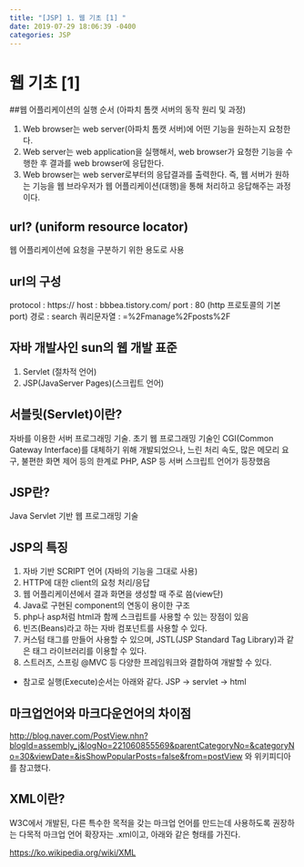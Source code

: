 ```yaml
---
title: "[JSP] 1. 웹 기초 [1] "
date: 2019-07-29 18:06:39 -0400
categories: JSP
---
```





# 웹 기초 [1]




##웹 어플리케이션의 실행 순서
(아파치 톰캣 서버의 동작 원리 및 과정)

1. Web browser는 web server(아파치 톰캣 서버)에 어떤 기능을 원하는지 요청한다.
2. Web server는 web application을 실행해서, web browser가 요청한 기능을 수행한 후 결과를 web browser에 응답한다.
3. Web browser는 web server로부터의 응답결과를 출력한다.
즉, 웹 서버가 원하는 기능을 웹 브라우저가 웹 어플리케이션(대행)을 통해 처리하고 응답해주는 과정이다.




## url? (uniform resource locator)
웹 어플리케이션에 요청을 구분하기 위한 용도로 사용



## url의 구성
protocol : https:// 
host : bbbea.tistory.com/ 
port : 80 (http 프로토콜의 기본 port) 
경로 : search 
쿼리문자열 : =%2Fmanage%2Fposts%2F




## 자바 개발사인 sun의 웹 개발 표준
1. Servlet (절차적 언어)
2. JSP(JavaServer Pages)(스크립트 언어)



## 서블릿(Servlet)이란?
자바를 이용한 서버 프로그래밍 기술. 초기 웹 프로그래밍 기술인 CGI(Common Gateway Interface)를 대체하기 위해 개발되었으나, 느린 처리 속도, 많은 메모리 요구, 불편한 화면 제어 등의 한계로 PHP, ASP 등 서버 스크립트 언어가 등장했음



## JSP란?
Java Servlet 기반 웹 프로그래밍 기술


## JSP의 특징
1. 자바 기반 SCRIPT 언어 (자바의 기능을 그대로 사용)
2. HTTP에 대한 client의 요청 처리/응답
3. 웹 어플리케이션에서 결과 화면을 생성할 때 주로 씀(view단)
4. Java로 구현된 component의 연동이 용이한 구조
5. php나 asp처럼 html과 함께 스크립트를 사용할 수 있는 장점이 있음
6. 빈즈(Beans)라고 하는 자바 컴포넌트를 사용할 수 있다.
7. 커스텀 태그를 만들어 사용할 수 있으며, JSTL(JSP Standard Tag Library)과 같은 태그 라이브러리를 이용할 수 있다.
8. 스트러츠, 스프링 @MVC 등 다양한 프레임워크와 결합하여 개발할 수 있다.
- 참고로 실행(Execute)순서는 아래와 같다.
JSP -> servlet -> html




## 마크업언어와 마크다운언어의 차이점
http://blog.naver.com/PostView.nhn?blogId=assembly_j&logNo=221060855569&parentCategoryNo=&categoryNo=30&viewDate=&isShowPopularPosts=false&from=postView 와 위키피디아를 참고했다.



## XML이란?
W3C에서 개발된, 다른 특수한 목적을 갖는 마크업 언어를 만드는데 사용하도록 권장하는 다목적 마크업 언어
확장자는 .xml이고, 아래와 같은 형태를 가진다.

https://ko.wikipedia.org/wiki/XML






